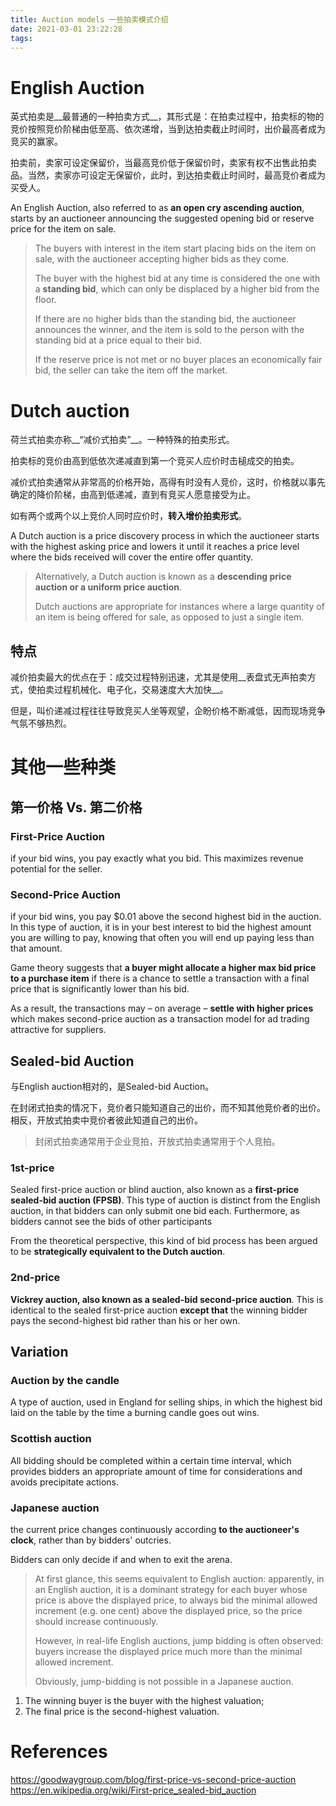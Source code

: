 ```yaml
---
title: Auction models 一些拍卖模式介绍
date: 2021-03-01 23:22:28
tags:
---
```


# English Auction

英式拍卖是__最普通的一种拍卖方式__，其形式是：在拍卖过程中，拍卖标的物的竞价按照竞价阶梯由低至高、依次递增，当到达拍卖截止时间时，出价最高者成为竞买的赢家。

拍卖前，卖家可设定保留价，当最高竞价低于保留价时，卖家有权不出售此拍卖品。当然，卖家亦可设定无保留价，此时，到达拍卖截止时间时，最高竞价者成为买受人。

An English Auction, also referred to as __an open cry ascending auction__, starts by an auctioneer announcing the suggested opening bid or reserve price for the item on sale. 

> The buyers with interest in the item start placing bids on the item on sale, with the auctioneer accepting higher bids as they come.
>
> The buyer with the highest bid at any time is considered the one with a __standing bid__, which can only be displaced by a higher bid from the floor. 
>
> If there are no higher bids than the standing bid, the auctioneer announces the winner, and the item is sold to the person with the standing bid at a price equal to their bid. 
>
> If the reserve price is not met or no buyer places an economically fair bid, the seller can take the item off the market.

# Dutch auction

荷兰式拍卖亦称__“减价式拍卖”__。一种特殊的拍卖形式。

拍卖标的竞价由高到低依次递减直到第一个竞买人应价时击槌成交的拍卖。

减价式拍卖通常从非常高的价格开始，高得有时没有人竞价，这时，价格就以事先确定的降价阶梯，由高到低递减，直到有竞买人愿意接受为止。

如有两个或两个以上竞价人同时应价时，__转入增价拍卖形式__。

A Dutch auction is a price discovery process in which the auctioneer starts with the highest asking price and lowers it until it reaches a price level where the bids received will cover the entire offer quantity. 

> Alternatively, a Dutch auction is known as a __descending price auction or a uniform price auction__. 
>
> Dutch auctions are appropriate for instances where a large quantity of an item is being offered for sale, as opposed to just a single item.

## 特点

减价拍卖最大的优点在于：成交过程特别迅速，尤其是使用__表盘式无声拍卖方式，使拍卖过程机械化、电子化，交易速度大大加快__。

但是，叫价递减过程往往导致竞买人坐等观望，企盼价格不断减低，因而现场竞争气氛不够热烈。

# 其他一些种类

## 第一价格 Vs. 第二价格

### First-Price Auction

if your bid wins, you pay exactly what you bid. This maximizes revenue potential for the seller.

### Second-Price Auction

if your bid wins, you pay $0.01 above the second highest bid in the auction. In this type of auction, it is in your best interest to bid the highest amount you are willing to pay, knowing that often you will end up paying less than that amount.

Game theory suggests that __a buyer might allocate a higher max bid price to a purchase item__ if there is a chance to settle a transaction with a final price that is significantly lower than his bid. 

As a result, the transactions may – on average – __settle with higher prices__ which makes second-price auction as a transaction model for ad trading attractive for suppliers.

## Sealed-bid Auction

与English auction相对的，是Sealed-bid Auction。

在封闭式拍卖的情况下，竞价者只能知道自己的出价，而不知其他竞价者的出价。相反，开放式拍卖中竞价者彼此知道自己的出价。

> 封闭式拍卖通常用于企业竞拍，开放式拍卖通常用于个人竞拍。

### 1st-price

Sealed first-price auction or blind auction, also known as a __first-price sealed-bid auction (FPSB)__. This type of auction is distinct from the English auction, in that bidders can only submit one bid each. Furthermore, as bidders cannot see the bids of other participants

From the theoretical perspective, this kind of bid process has been argued to be __strategically equivalent to the Dutch auction__.

### 2nd-price

__Vickrey auction, also known as a sealed-bid second-price auction__. This is identical to the sealed first-price auction __except that__ the winning bidder pays the second-highest bid rather than his or her own.

## Variation

### Auction by the candle

A type of auction, used in England for selling ships, in which the highest bid laid on the table by the time a burning candle goes out wins.

### Scottish auction 

All bidding should be completed within a certain time interval, which provides bidders an appropriate amount of time for considerations and avoids precipitate actions.

### Japanese auction

the current price changes continuously according __to the auctioneer's clock__, rather than by bidders' outcries. 

Bidders can only decide if and when to exit the arena. 

> At first glance, this seems equivalent to English auction: apparently, in an English auction, it is a dominant strategy for each buyer whose price is above the displayed price, to always bid the minimal allowed increment (e.g. one cent) above the displayed price, so the price should increase continuously. 
>
> However, in real-life English auctions, jump bidding is often observed: buyers increase the displayed price much more than the minimal allowed increment. 
>
> Obviously, jump-bidding is not possible in a Japanese auction.

1. The winning buyer is the buyer with the highest valuation;
1. The final price is the second-highest valuation.

# References

https://goodwaygroup.com/blog/first-price-vs-second-price-auction
https://en.wikipedia.org/wiki/First-price_sealed-bid_auction
